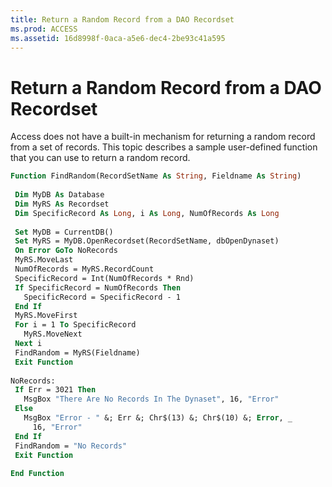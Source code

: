 ```yaml
---
title: Return a Random Record from a DAO Recordset
ms.prod: ACCESS
ms.assetid: 16d8998f-0aca-a5e6-dec4-2be93c41a595
---
```



# Return a Random Record from a DAO Recordset

Access does not have a built-in mechanism for returning a random record from a set of records. This topic describes a sample user-defined function that you can use to return a random record. 


```vb
Function FindRandom(RecordSetName As String, Fieldname As String) 
 
 Dim MyDB As Database 
 Dim MyRS As Recordset 
 Dim SpecificRecord As Long, i As Long, NumOfRecords As Long 
 
 Set MyDB = CurrentDB() 
 Set MyRS = MyDB.OpenRecordset(RecordSetName, dbOpenDynaset) 
 On Error GoTo NoRecords 
 MyRS.MoveLast 
 NumOfRecords = MyRS.RecordCount 
 SpecificRecord = Int(NumOfRecords * Rnd) 
 If SpecificRecord = NumOfRecords Then 
   SpecificRecord = SpecificRecord - 1 
 End If 
 MyRS.MoveFirst 
 For i = 1 To SpecificRecord 
   MyRS.MoveNext 
 Next i 
 FindRandom = MyRS(Fieldname) 
 Exit Function 
 
NoRecords: 
 If Err = 3021 Then 
   MsgBox "There Are No Records In The Dynaset", 16, "Error" 
 Else 
   MsgBox "Error - " &; Err &; Chr$(13) &; Chr$(10) &; Error, _ 
     16, "Error" 
 End If 
 FindRandom = "No Records" 
 Exit Function 
 
End Function 
```


